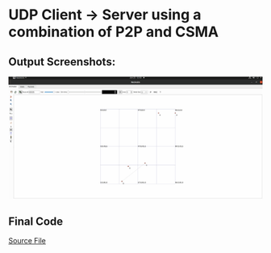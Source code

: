 # UDP Client -> Server using a combination of P2P and CSMA

## Output Screenshots:
![Alt Text](p2pcsma.gif)

## Final Code
[Source File](prog3.cc)
